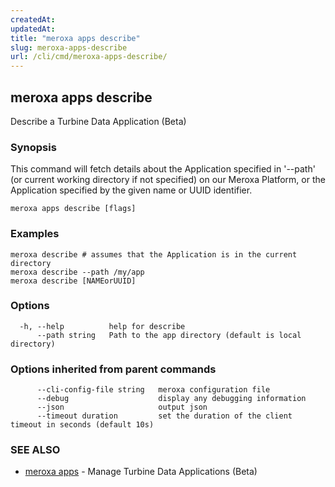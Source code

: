 ```yaml
---
createdAt: 
updatedAt: 
title: "meroxa apps describe"
slug: meroxa-apps-describe
url: /cli/cmd/meroxa-apps-describe/
---
```

## meroxa apps describe

Describe a Turbine Data Application (Beta)

### Synopsis

This command will fetch details about the Application specified in '--path'
(or current working directory if not specified) on our Meroxa Platform,
or the Application specified by the given name or UUID identifier.

```
meroxa apps describe [flags]
```

### Examples

```
meroxa describe # assumes that the Application is in the current directory
meroxa describe --path /my/app
meroxa describe [NAMEorUUID]
```

### Options

```
  -h, --help          help for describe
      --path string   Path to the app directory (default is local directory)
```

### Options inherited from parent commands

```
      --cli-config-file string   meroxa configuration file
      --debug                    display any debugging information
      --json                     output json
      --timeout duration         set the duration of the client timeout in seconds (default 10s)
```

### SEE ALSO

* [meroxa apps](/cli/cmd/meroxa-apps/)	 - Manage Turbine Data Applications (Beta)

